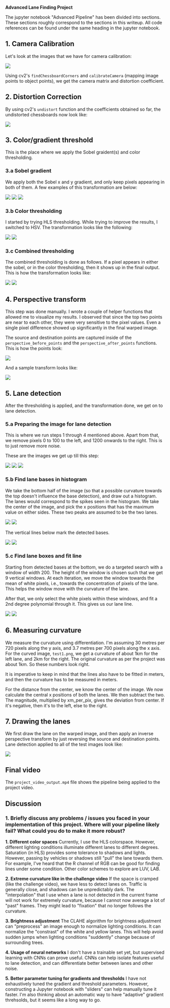 **Advanced Lane Finding Project**

The jupyter notebook "Advanced Pipeline" has been divided into sections. These sections roughly correspond to the sections in this writeup. All code references can be found under the same heading in the jupyter notebook.

## 1. Camera Calibration

Let's look at the images that we have for camera calibration:

![](output_images/distorted_images.png)

Using cv2's `findChessboardCorners` and `calibrateCamera` (mapping image points to object points), we get the camera matrix and distortion coefficient.

## 2. Distortion Correction

By using cv2's `undistort` function and the coefficients obtained so far, the undistorted chessboards now look like:

![](output_images/undistorted_images.png)

## 3. Color/gradient threshold

This is the place where we apply the Sobel graident(s) and color thresholding.

### 3.a Sobel gradient

We apply both the Sobel x and y gradient, and only keep pixels appearing in both of them. A few examples of this transformation are below:

![](output_images/sobel1.png)
![](output_images/sobel2.png)
![](output_images/sobel3.png)

### 3.b Color thresholding

I started by trying HLS thresholding. While trying to improve the results, I switched to HSV. The transformation looks like the following:

![](output_images/hsv1.png)
![](output_images/hsv2.png)

### 3.c Combined thresholding

The combined thresholding is done as follows. If a pixel appears in either the sobel, or in the color thresholding, then it shows up in the final output. This is how the transformation looks like:

![](output_images/combined1.png)
![](output_images/combined2.png)

## 4. Perspective transform

This step was done manually. I wrote a couple of helper functions that allowed me to visualize my results. I observed that since the top two points are near to each other, they were very sensitive to the pixel values. Even a single pixel difference showed up significantly in the final warped image.

The source and destination points are captured inside of the `perspective_before_points` and the `perspective_after_points` functions. This is how the points look:

![](output_images/perspective_points.png)

And a sample transform looks like:

![](output_images/perspective1.png)

## 5. Lane detection

After the thresholding is applied, and the transformation done, we get on to lane detection.

### 5.a Preparing the image for lane detection

This is where we run steps 1 through 4 mentioned above. Apart from that, we remove pixels 0 to 100 to the left, and 1200 onwards to the right. This is to just remove more noise.

These are the images we get up till this step:

![](output_images/pipeline_stage1a.png)
![](output_images/pipeline_stage1b.png)
![](output_images/pipeline_stage1c.png)

### 5.b Find lane bases in histogram

We take the bottom half of the image (so that a possible curvature towards the top doesn't influence the base detection), and draw out a histogram. The lanes would correspond to the spikes seen in the histogram. We take the center of the image, and pick the x positions that has the maximum value on either sides. These two peaks are assumed to be the two lanes.

![](output_images/straight_lines2_hist.png)
![](output_images/problematic2_hist.png)

The vertical lines below mark the detected bases.

![](output_images/straight_lines2_base.png)
![](output_images/problematic4_base.png)

### 5.c Find lane boxes and fit line

Starting from detected bases at the bottom, we do a targeted search with a window of width 200. The height of the window is chosen such that we get 9 vertical windows. At each iteration, we move the window towards the mean of white pixels, i.e., towards the concentration of pixels of the lane. This helps the window move with the curvature of the lane.

After that, we only select the white pixels within these windows, and fit a 2nd degree polynomial through it. This gives us our lane line.

![](output_images/straight_lines1_lane.png)
![](output_images/problematic3_lane.png)

## 6. Measuring curvature

We measure the curvature using differentiation. I'm assuming 30 metres per 720 pixels along the y axis, and 3.7 metres per 700 pixels along the x axis. For the curved image, `test1.png`, we get a curvature of about 1km for the left lane, and 2km for the right. The original curvature as per the project was about 1km. So these numbers look right.

It is imperative to keep in mind that the lines also have to be fitted in meters, and then the curvature has to be measured in meters.

For the distance from the center, we know the center of the image. We now calculate the central x positions of both the lanes. We then subtract the two. The magnitude, multiplied by xm_per_pix, gives the deviation from center. If it's negative, then it's to the left, else to the right.

## 7. Drawing the lanes

We first draw the lane on the warped image, and then apply an inverse perspective transform by just reversing the source and destination points. Lane detection applied to all of the test images look like:

![](output_images/test_output.png)

## Final video

The `project_video_output.mp4` file shows the pipeline being applied to the project video.

## Discussion

### 1. Briefly discuss any problems / issues you faced in your implementation of this project.  Where will your pipeline likely fail?  What could you do to make it more robust?

**1. Different color spaces**
Currently, I use the HLS colorspace. However, different lighting conditions illuminate different lanes to different degrees. Saturation (in HLS) provides some tolerance to shadows and lights. However, passing by vehicles or shadows still "pull" the lane towards them. For example, I've heard that the R channel of RGB can be good for finding lines under some condition. Other color schemes to explore are LUV, LAB.

**2. Extreme curvature like in the challenge video**
If the space is cramped (like the challenge video), we have less to detect lanes on. Traffic is generally close, and shadows can be unpredictably dark. The "interpolation" that I use when a lane is not detected in the current frame will not work for extremely curvature, because I cannot now average a lot of "past" frames. They might lead to "fixation" that no longer follows the curvature.

**3. Brightness adjustment**
The CLAHE algorithm for brightness adjustment can "preprocess" an image enough to normalize lighting conditions. It can normalize the "constrast" of the white and yellow lanes. This will help avoid sudden jumps when lighting conditions "suddently" change because of surrounding trees.

**4. Usage of neural networks**
I don't have a trainable set yet, but supervised learning with CNNs can prove useful. CNNs can help isolate features useful to lane detection, and can differentiate better between lanes and other noise.

**5. Better parameter tuning for gradients and thresholds**
I have not exhaustively tuned the gradient and threshold parameters. However, constructing a Jupyter notebook with "sliders" can help manually tune it faster. I'm also thinking about an automatic way to have "adaptive" gradient threhsolds, but it seems like a long way to go.
